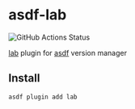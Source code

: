 # asdf-lab
![GitHub Actions Status](https://github.com/grimoh/asdf-act/workflows/Main%20workflow/badge.svg?branch=master)

[lab](https://github.com/zaquestion/lab) plugin for [asdf](https://github.com/asdf-vm/asdf) version manager

## Install
```
asdf plugin add lab
```
